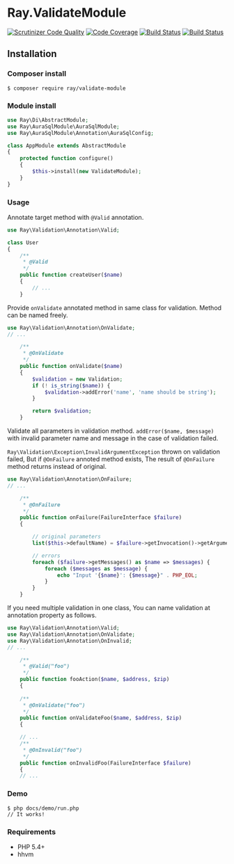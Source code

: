 # Ray.ValidateModule

[![Scrutinizer Code Quality](https://scrutinizer-ci.com/g/ray-di/Ray.ValidateModule/badges/quality-score.png?b=1.x)](https://scrutinizer-ci.com/g/ray-di/Ray.ValidateModule/?branch=1.x)
[![Code Coverage](https://scrutinizer-ci.com/g/ray-di/Ray.ValidateModule/badges/coverage.png?b=1.x)](https://scrutinizer-ci.com/g/ray-di/Ray.ValidateModule/?branch=1.x)
[![Build Status](https://scrutinizer-ci.com/g/ray-di/Ray.ValidateModule/badges/build.png?b=1.x)](https://scrutinizer-ci.com/g/ray-di/Ray.ValidateModule/build-status/1.x)
[![Build Status](https://travis-ci.org/ray-di/Ray.ValidateModule.svg?branch=1.x)](https://travis-ci.org/ray-di/Ray.ValidateModule)

## Installation

### Composer install

    $ composer require ray/validate-module
 
### Module install

```php
use Ray\Di\AbstractModule;
use Ray\AuraSqlModule\AuraSqlModule;
use Ray\AuraSqlModule\Annotation\AuraSqlConfig;

class AppModule extends AbstractModule
{
    protected function configure()
    {
        $this->install(new ValidateModule);
    }
}
```
### Usage

Annotate target method with `@Valid` annotation.

```php
use Ray\Validation\Annotation\Valid;

class User
{
    /**
     * @Valid
     */
    public function createUser($name)
    {
        // ...
    }
```

Provide `onValidate` annotated method in same class for validation. Method can be named freely.

```php
use Ray\Validation\Annotation\OnValidate;
// ...

    /**
     * @OnValidate
     */
    public function onValidate($name)
    {
        $validation = new Validation;
        if (! is_string($name)) {
            $validation->addError('name', 'name should be string');
        }

        return $validation;
    }
```
Validate all parameters in validation method.  `addError($name, $message)` with invalid parameter name and message in the case of  validation failed.

`Ray\Validation\Exception\InvalidArgumentException` thrown on validation failed, But if `@OnFailure` annoted method exists, The result of `@OnFailure` method returns instead of original. 

```php
use Ray\Validation\Annotation\OnFailure;
// ...

    /**
     * @OnFailure
     */
    public function onFailure(FailureInterface $failure)
    {

        // original parameters
        list($this->defaultName) = $failure->getInvocation()->getArguments();

        // errors
        foreach ($failure->getMessages() as $name => $messages) {
            foreach ($messages as $message) {
                echo "Input '{$name}': {$message}" . PHP_EOL;
            }
        }
    }
```
If you need multiple validation in one class, You can name validation at annotation property as follows.

```php
use Ray\Validation\Annotation\Valid;
use Ray\Validation\Annotation\OnValidate;
use Ray\Validation\Annotation\OnInvalid;
// ...

    /**
     * @Valid("foo")
     */
    public function fooAction($name, $address, $zip)
    {
    
    /**
     * @OnValidate("foo")
     */
    public function onValidateFoo($name, $address, $zip)
    {

    // ...
    /**
     * @OnInvalid("foo")
     */
    public function onInvalidFoo(FailureInterface $failure)
    {
    // ...
```

### Demo

    $ php docs/demo/run.php
    // It works!

### Requirements

 * PHP 5.4+
 * hhvm

